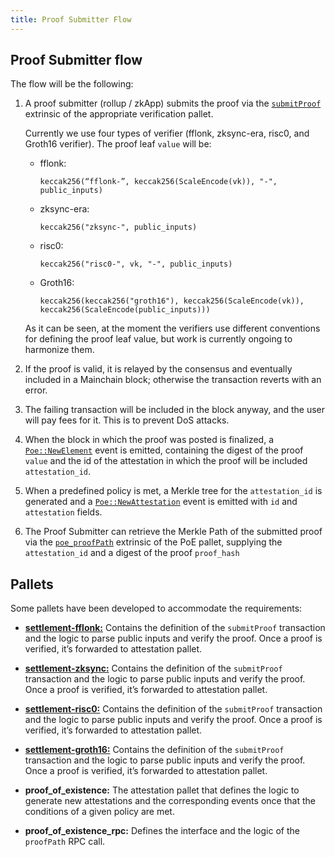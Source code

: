```yaml
---
title: Proof Submitter Flow
---
```


## Proof Submitter flow

The flow will be the following:

1. A proof submitter (rollup / zkApp) submits the proof via the [`submitProof`](../02-mainchain/05-mainchain_api.md#submitprooffflonk) extrinsic of the appropriate verification pallet.

    Currently we use four types of verifier (fflonk, zksync-era, risc0, and Groth16 verifier). The proof leaf `value` will be:
    - fflonk:
        ```
        keccak256(“fflonk-”, keccak256(ScaleEncode(vk)), "-", public_inputs)
        ```
    - zksync-era:
        ```
        keccak256("zksync-", public_inputs)
        ```
    - risc0:
        ```
        keccak256("risc0-", vk, "-", public_inputs)
        ```
    - Groth16:
        ```
        keccak256(keccak256("groth16"), keccak256(ScaleEncode(vk)), keccak256(ScaleEncode(public_inputs)))
        ```

    As it can be seen, at the moment the verifiers use different conventions for defining the proof leaf value, but work is currently ongoing to harmonize them.

2. If the proof is valid, it is relayed by the consensus and eventually included in a Mainchain block; otherwise the transaction reverts with an error.
3. The failing transaction will be included in the block anyway, and the user will pay fees for it. This is to prevent DoS attacks.
4. When the block in which the proof was posted is finalized, a [`Poe::NewElement`](../02-mainchain/05-mainchain_api.md#newelement) event is emitted, containing the digest of the proof `value` and the id of the attestation in which the proof will be included `attestation_id`.
5. When a predefined policy is met, a Merkle tree for the `attestation_id` is generated and a [`Poe::NewAttestation`](../02-mainchain/05-mainchain_api.md#newattestation) event is emitted with `id` and `attestation` fields.

6. The Proof Submitter can retrieve the Merkle Path of the submitted proof via the [`poe_proofPath`](../02-mainchain/05-mainchain_api.md#poe_proofpath) extrinsic of the PoE pallet, supplying the `attestation_id` and a digest of the proof `proof_hash`

## Pallets

Some pallets have been developed to accommodate the requirements:

- [**settlement-fflonk:**](../06-verification_pallets/01-fflonk.md) Contains the definition of the `submitProof` transaction and the logic to parse public inputs and verify the proof. Once a proof is verified, it’s forwarded to attestation pallet.

- [**settlement-zksync:**](../06-verification_pallets/02-zksync_era.md) Contains the definition of the `submitProof` transaction and the logic to parse public inputs and verify the proof. Once a proof is verified, it’s forwarded to attestation pallet.

- [**settlement-risc0:**](../06-verification_pallets/03-risc0.md) Contains the definition of the `submitProof` transaction and the logic to parse public inputs and verify the proof. Once a proof is verified, it’s forwarded to attestation pallet.

- [**settlement-groth16:**](../06-verification_pallets/04-groth16.md) Contains the definition of the `submitProof` transaction and the logic to parse public inputs and verify the proof. Once a proof is verified, it’s forwarded to attestation pallet.

- **proof_of_existence:** The attestation pallet that defines the logic to generate new attestations and the corresponding events once that the conditions of a given policy are met.

- **proof_of_existence_rpc:** Defines the interface and the logic of the `proofPath` RPC call.
